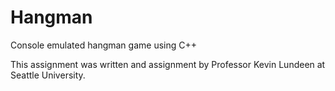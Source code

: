 # Hangman
Console emulated hangman game using C++

This assignment was written and assignment by Professor Kevin Lundeen at Seattle University.
